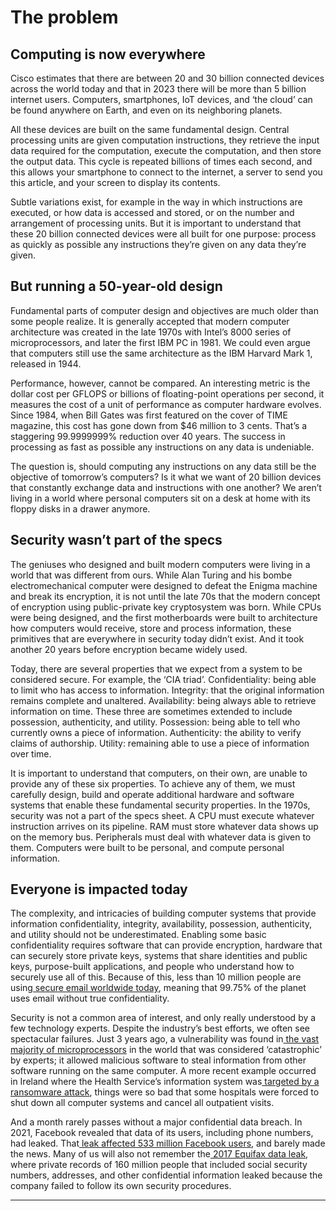 # The problem

## **Computing is now everywhere**

Cisco estimates that there are between 20 and 30 billion connected devices across the world today and that in 2023 there will be more than 5 billion internet users. Computers, smartphones, IoT devices, and ‘the cloud’ can be found anywhere on Earth, and even on its neighboring planets.

All these devices are built on the same fundamental design. Central processing units are given computation instructions, they retrieve the input data required for the computation, execute the computation, and then store the output data. This cycle is repeated billions of times each second, and this allows your smartphone to connect to the internet, a server to send you this article, and your screen to display its contents.

Subtle variations exist, for example in the way in which instructions are executed, or how data is accessed and stored, or on the number and arrangement of processing units. But it is important to understand that these 20 billion connected devices were all built for one purpose: process as quickly as possible any instructions they’re given on any data they’re given.

## **But running a 50-year-old design**

Fundamental parts of computer design and objectives are much older than some people realize. It is generally accepted that modern computer architecture was created in the late 1970s with Intel’s 8000 series of microprocessors, and later the first IBM PC in 1981. We could even argue that computers still use the same architecture as the IBM Harvard Mark 1, released in 1944.

Performance, however, cannot be compared. An interesting metric is the dollar cost per GFLOPS or billions of floating-point operations per second, it measures the cost of a unit of performance as computer hardware evolves. Since 1984, when Bill Gates was first featured on the cover of TIME magazine, this cost has gone down from $46 million to 3 cents. That’s a staggering 99.9999999% reduction over 40 years. The success in processing as fast as possible any instructions on any data is undeniable.

The question is, should computing any instructions on any data still be the objective of tomorrow’s computers? Is it what we want of 20 billion devices that constantly exchange data and instructions with one another? We aren’t living in a world where personal computers sit on a desk at home with its floppy disks in a drawer anymore.

## **Security wasn’t part of the specs**

The geniuses who designed and built modern computers were living in a world that was different from ours. While Alan Turing and his bombe electromechanical computer were designed to defeat the Enigma machine and break its encryption, it is not until the late 70s that the modern concept of encryption using public-private key cryptosystem was born. While CPUs were being designed, and the first motherboards were built to architecture how computers would receive, store and process information, these primitives that are everywhere in security today didn’t exist. And it took another 20 years before encryption became widely used. 

Today, there are several properties that we expect from a system to be considered secure. For example, the ‘CIA triad’. Confidentiality: being able to limit who has access to information. Integrity: that the original information remains complete and unaltered.  Availability: being always able to retrieve information on time. These three are sometimes extended to include possession, authenticity, and utility.  Possession: being able to tell who currently owns a piece of information. Authenticity: the ability to verify claims of authorship. Utility: remaining able to use a piece of information over time.

It is important to understand that computers, on their own, are unable to provide any of these six properties. To achieve any of them, we must carefully design, build and operate additional hardware and software systems that enable these fundamental security properties. In the 1970s, security was not a part of the specs sheet. A CPU must execute whatever instruction arrives on its pipeline. RAM must store whatever data shows up on the memory bus. Peripherals must deal with whatever data is given to them. Computers were built to be personal, and compute personal information.

## **Everyone is impacted today**

The complexity, and intricacies of building computer systems that provide information confidentiality, integrity, availability, possession, authenticity, and utility should not be underestimated. Enabling some basic confidentiality requires software that can provide encryption, hardware that can securely store private keys, systems that share identities and public keys, purpose-built applications, and people who understand how to securely use all of this. Because of this, less than 10 million people are using[ secure email worldwide today](https://keyserver.ubuntu.com/pks/lookup?op=stats), meaning that 99.75% of the planet uses email without true confidentiality.

Security is not a common area of interest, and only really understood by a few technology experts. Despite the industry’s best efforts, we often see spectacular failures. Just 3 years ago, a vulnerability was found in[ the vast majority of microprocessors](https://en.wikipedia.org/wiki/Meltdown_%28security_vulnerability%29) in the world that was considered ‘catastrophic’ by experts; it allowed malicious software to steal information from other software running on the same computer. A more recent example occurred in Ireland where the Health Service’s information system was[ targeted by a ransomware attack](https://www.theguardian.com/world/2021/may/14/ransomware-attack-disrupts-irish-health-services), things were so bad that some hospitals were forced to shut down all computer systems and cancel all outpatient visits.

And a month rarely passes without a major confidential data breach. In 2021, Facebook revealed that data of its users, including phone numbers, had leaked. That[ leak affected 533 million Facebook users](https://www.npr.org/2021/04/09/986005820/after-data-breach-exposes-530-million-facebook-says-it-will-not-notify-users), and barely made the news. Many of us will also not remember the[ 2017 Equifax data leak](https://en.wikipedia.org/wiki/2017_Equifax_data_breach), where private records of 160 million people that included social security numbers, addresses, and other confidential information leaked because the company failed to follow its own security procedures.  
****

